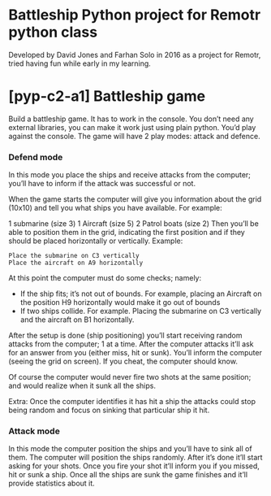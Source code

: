 # Battleship Python project for Remotr python class
Developed by David Jones and Farhan Solo in 2016 as a project for Remotr, tried having fun while early in my learning. 


# [pyp-c2-a1] Battleship game

Build a battleship game. It has to work in the console. You don’t need any external libraries, you can make it work just using plain python. You’d play against the console. The game will have 2 play modes: attack and defence.

### Defend mode

In this mode you place the ships and receive attacks from the computer; you’ll have to inform if the attack was successful or not.

When the game starts the computer will give you information about the grid (10x10) and tell you what ships you have available. For example:

1 submarine (size 3)
1 Aircraft (size 5)
2 Patrol boats (size 2)
Then you’ll be able to position them in the grid, indicating the first position and if they should be placed horizontally or vertically. Example:

```
Place the submarine on C3 vertically
Place the aircraft on A9 horizontally
```

At this point the computer must do some checks; namely:

* If the ship fits; it’s not out of bounds. For example, placing an Aircraft on the position H9 horizontally would make it go out of bounds
* If two ships collide. For example. Placing the submarine on C3 vertically and the aircraft on B1 horizontally.

After the setup is done (ship positioning) you’ll start receiving random attacks from the computer; 1 at a time. After the computer attacks it’ll ask for an answer from you (either miss, hit or sunk). You’ll inform the computer (seeing the grid on screen). If you cheat, the computer should know.

Of course the computer would never fire two shots at the same position; and would realize when it sunk all the ships.

Extra: Once the computer identifies it has hit a ship the attacks could stop being random and focus on sinking that particular ship it hit.

### Attack mode

In this mode the computer position the ships and you’ll have to sink all of them. The computer will position the ships randomly. After it’s done it’ll start asking for your shots. Once you fire your shot it’ll inform you if you missed, hit or sunk a ship. Once all the ships are sunk the game finishes and it’ll provide statistics about it.
